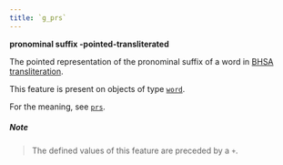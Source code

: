 ```yaml
---
title: `g_prs`
---
```


**pronominal suffix -pointed-transliterated**


The pointed representation of the pronominal suffix of a word in
[BHSA transliteration]({{tfd}}/writing/hebrew.html).

This feature is present on objects of type
[`word`](otype.md).

For the meaning, see [`prs`](prs.md).

##### Note
> The defined values of this feature are preceded by a `+`.


